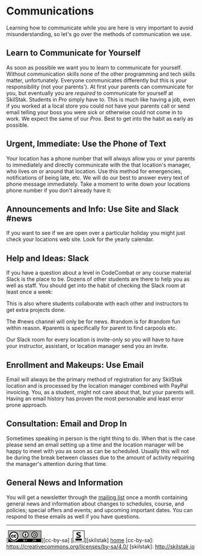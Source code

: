 # Communications

Learning how to communicate while you are here is very important
to avoid misunderstanding, so let's go over the methods of communication
we use.

## Learn to Communicate for Yourself 

As soon as possible we want you to learn to communicate for yourself.
Without communication skills none of the other programming and tech
skills matter, unfortunately. Everyone communicates differently but
this is *your* responsibility (not your parents'). At first your
parents can communicate for you, but eventually you are *required*
to communicate for yourself at SkilStak. Students in *Pro* simply
have to. This is much like having a job, even if you worked at a
local store you could not have your parents call or send email
telling your boss you were sick or otherwise could not come in to
work. We expect the same of our *Pros*. Best to get into the habit
as early as possible.

## Urgent, Immediate: Use the Phone of Text

Your location has a phone number that will always allow you or your
parents to immediately and directly communicate with the that
location's manager, who lives on or around that location. Use this
method for emergencies, notifications of being late, etc. We will
do our best to answer every text of phone message immediately. Take a
moment to write down your locations phone number if you don't already
have it:

## Announcements and Info: Use Site and Slack #news

If you want to see if we are open over a particular holiday you might
just check your locations web site. Look for the yearly calendar.

## Help and Ideas: Slack

If you have a question about a level in CodeCombat or any course
material Slack is the place to be. Dozens of other students are there
to help you as well as staff. You should get into the habit of
checking the Slack room at least once a week:

This is also where students collaborate with each other
and instructors to get extra projects done.

The #news channel will only be for news. #random is for #random fun
within reason. #parents is specifically for parent to find carpools
etc.

Our Slack room for every location is invite-only so you will have to
have your instructor, assistant, or location manager send you an
invite.

## Enrollment and Makeups: Use Email

Email will always be the primary method of registration for any
SkilStak location and is processed by the location manager combined
with PayPal invoicing. You, as a student, might not care about that,
but your parents will. Having an email history has proven the most
personable and least error prone approach.

## Consultation: Email and Drop In

Sometimes speaking in person is the right thing to do. When that is
the case please send an email setting up a time and the location
manager will be happy to meet with you as soon as can be scheduled.
Usually this will not be during the break between classes due to the
amount of activity requiring the manager's attention during that time.

## General News and Information

You will get a newsletter through the [mailing list](mailing.md)
once a month containing general news and information about changes
to schedules, course, and policies; special offers and events; and
upcoming important dates. You can respond to these emails as well
if you have questions.

---
[![cc-by-sa](/assets/cc-by-sa.png)][cc-by-sa]
[![skilstak](/assets/skilstak-logo-bw.png)][skilstak]
[home](/README.md)
[cc-by-sa]: https://creativecommons.org/licenses/by-sa/4.0/
[skilstak]: http://skilstak.io

